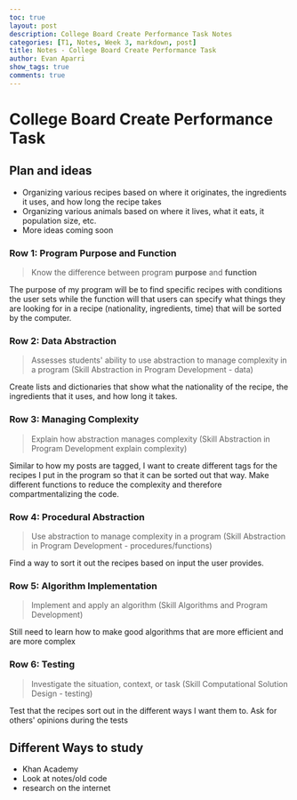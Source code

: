 ```yaml
---
toc: true
layout: post
description: College Board Create Performance Task Notes
categories: [T1, Notes, Week 3, markdown, post]
title: Notes - College Board Create Performance Task
author: Evan Aparri
show_tags: true
comments: true
---
```


# College Board Create Performance Task

## Plan and ideas

- Organizing various recipes based on where it originates, the ingredients it uses, and how long the recipe takes
- Organizing various animals based on where it lives, what it eats, it population size, etc.
- More ideas coming soon

### Row 1: Program Purpose and Function
>Know the difference between program **purpose** and **function**

The purpose of my program will be to find specific recipes with conditions the user sets while the function will that users can specify what things they are looking for in a recipe (nationality, ingredients, time) that will be sorted by the computer.

### Row 2: Data Abstraction
>Assesses students' ability to use abstraction to manage complexity in a program (Skill Abstraction in Program Development - data)

Create lists and dictionaries that show what the nationality of the recipe, the ingredients that it uses, and how long it takes.

### Row 3: Managing Complexity
>Explain how abstraction manages complexity (Skill Abstraction in Program Development explain complexity)

Similar to how my posts are tagged, I want to create different tags for the recipes I put in the program so that it can be sorted out that way. Make different functions to reduce the complexity and therefore compartmentalizing the code.

### Row 4: Procedural Abstraction
>Use abstraction to manage complexity in a program (Skill Abstraction in Program Development - procedures/functions)

Find a way to sort it out the recipes based on input the user provides.

### Row 5: Algorithm Implementation
>Implement and apply an algorithm (Skill Algorithms and Program Development)

Still need to learn how to make good algorithms that are more efficient and are more complex

### Row 6: Testing
>Investigate the situation, context, or task (Skill Computational Solution Design - testing)

Test that the recipes sort out in the different ways I want them to. Ask for others' opinions during the tests

## Different Ways to study

- Khan Academy
- Look at notes/old code
- research on the internet